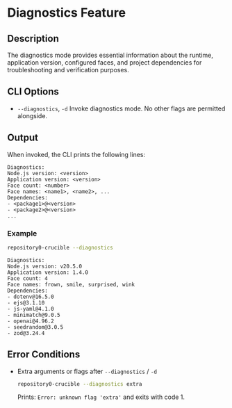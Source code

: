 # Diagnostics Feature

## Description

The diagnostics mode provides essential information about the runtime, application version, configured faces, and project dependencies for troubleshooting and verification purposes.

## CLI Options

- `--diagnostics`, `-d`
  Invoke diagnostics mode. No other flags are permitted alongside.

## Output

When invoked, the CLI prints the following lines:

```
Diagnostics:
Node.js version: <version>
Application version: <version>
Face count: <number>
Face names: <name1>, <name2>, ...
Dependencies:
- <package1>@<version>
- <package2>@<version>
...
```

### Example

```bash
repository0-crucible --diagnostics
```

```
Diagnostics:
Node.js version: v20.5.0
Application version: 1.4.0
Face count: 4
Face names: frown, smile, surprised, wink
Dependencies:
- dotenv@16.5.0
- ejs@3.1.10
- js-yaml@4.1.0
- minimatch@9.0.5
- openai@4.96.2
- seedrandom@3.0.5
- zod@3.24.4
```

## Error Conditions

- Extra arguments or flags after `--diagnostics` / `-d`

  ```bash
  repository0-crucible --diagnostics extra
  ```

  Prints: `Error: unknown flag 'extra'` and exits with code 1.
